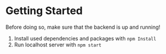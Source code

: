 # Getting Started 

Before doing so, make sure that the backend is up and running!

1. Install used dependencies and packages with `npm Install`
2. Run localhost server with `npm start`